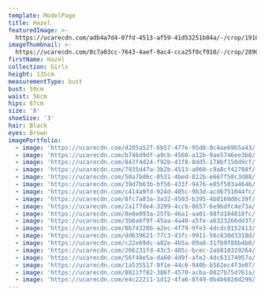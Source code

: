 ```yaml
---
template: ModelPage
title: Hazel
featuredImage: >-
  https://ucarecdn.com/adb4a7d4-07fd-4513-af59-41d53251b84a/-/crop/1910x990/0,0/-/preview/
imageThumbnail: >-
  https://ucarecdn.com/0c7a03cc-7643-4aef-9ac4-cca25f0cf910/-/crop/2890x3990/1105,387/-/preview/
firstName: Hazel
collection: Girls
height: 135cm
measurementType: bust
bust: 59cm
waist: 56cm
hips: 67cm
size: '8'
shoeSize: '3'
hair: Black
eyes: Brown
imagePortfolio:
  - image: 'https://ucarecdn.com/d205a52f-6b57-477e-95d8-0c4ae69b5a43/'
  - image: 'https://ucarecdn.com/b746d9df-a9cb-4560-a12b-9ae5746ee3b8/'
  - image: 'https://ucarecdn.com/843f4d24-f92b-41f8-8dd5-178bf150d9cf/'
  - image: 'https://ucarecdn.com/7935d47a-3b2b-4513-a060-c9a8cf42788f/'
  - image: 'https://ucarecdn.com/50a7bd6c-0531-4bed-822b-e667f50c3d88/'
  - image: 'https://ucarecdn.com/39d7b63b-bf56-433f-9476-e05f503a4646/'
  - image: 'https://ucarecdn.com/c414a9fd-924d-405c-9b3d-acd6751044fc/'
  - image: 'https://ucarecdn.com/8fc7a83a-3a32-4503-b395-4b0160d0c39f/'
  - image: 'https://ucarecdn.com/2a177de4-3299-4ccb-8657-6e9bdfc4e73a/'
  - image: 'https://ucarecdn.com/8e8e093a-25fb-46a1-aa01-98fd184818fc/'
  - image: 'https://ucarecdn.com/3b6a6f9f-45aa-4a40-a5fe-a6323266dd37/'
  - image: 'https://ucarecdn.com/8b74320b-a2ec-4f79-9fe3-4dcdc0152413/'
  - image: 'https://ucarecdn.com/dd639621-77c3-43fc-9911-56c830d3318d/'
  - image: 'https://ucarecdn.com/c22e69dc-a82e-4b5a-89a8-31fb9f88b4b0/'
  - image: 'https://ucarecdn.com/266231fd-43c5-405c-bcec-2ab818329264/'
  - image: 'https://ucarecdn.com/56f48e5a-da60-4d9f-afe2-4dc63174957a/'
  - image: 'https://ucarecdn.com/1a535517-9f1e-44c6-940b-b562ec4f3e07/'
  - image: 'https://ucarecdn.com/8021ff82-386f-4570-acba-0827b75d761a/'
  - image: 'https://ucarecdn.com/e4c22211-1d12-4fa6-8f49-0b4b6028d299/'
---
```


